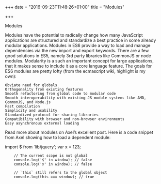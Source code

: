 +++
date = "2016-09-23T11:48:26+01:00"
title = "Modules"

+++

Modules

Modules have the potential to radically change how many JavaScript applications are structured and standardize a best practice in some already modular applications.  Modules in ES6 provide a way to load and manage dependencies via the new import and export keywords.  There are a few good solutions in ES5, namely 3rd party libraries like CommonJS  or node modules.  Modularity is a such an important concept for large applications, that it makes sense to include it as a core language feature.  The goals for ES6 modules are pretty lofty (from the ecmascript wiki, highlight is my own):

    Obviate need for globals
    Orthogonality from existing features
    Smooth refactoring from global code to modular code
    Smooth interoperability with existing JS module systems like AMD, CommonJS, and Node.js
    Fast compilation
    Simplicity and usability
    Standardized protocol for sharing libraries
    Compatibility with browser and non-browser environments
    Easy asynchronous external loading



Read more about modules on Axel’s excellent post.  Here is a code snippet from Axel showing how to load a dependent module:

<module>
        import $ from 'lib/jquery';
        var x = 123;

        // The current scope is not global
        console.log('$' in window); // false
        console.log('x' in window); // false

        // `this` still refers to the global object
        console.log(this === window); // true
</module>
